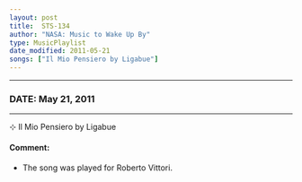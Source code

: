 ```yaml
---
layout: post
title:  STS-134
author: "NASA: Music to Wake Up By"
type: MusicPlaylist
date_modified: 2011-05-21
songs: ["Il Mio Pensiero by Ligabue"]
---
```


----
### DATE: May 21, 2011
----
⊹ Il Mio Pensiero by Ligabue

#### Comment:
* The song was played for Roberto Vittori.



<br/>
<center>
	<a target="_blank"
	   href="https://twitter.com/intent/tweet?hashtags=Space,NASA,Playlist,NASAWakeupCalls,SpaceProgram&text={{ page.author}}, '{{ page.songs.first }}' {{ page.title }}, {{ page.date | date: '%B %d, %Y' }}. {{ site.url }}{{ page.url }}&via=nasawakeupcalls"><i class="fab fa-twitter" alt="Tweet this page" style="font-size: 1.3em;"></i></a>
	&nbsp; 	<i class="fas fa-user-astronaut" style="font-size: 1.5em;"></i> &nbsp;
    <a type="amzn" search="'Il Mio Pensiero by Ligabue'" category="popular music">
    <i class="fab fa-amazon" style="font-size: 1.3em;"></i></a>
</center>
